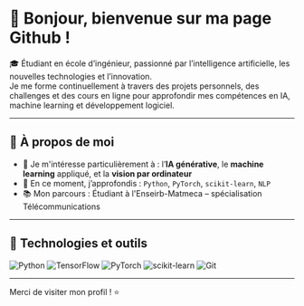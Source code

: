 # 👋 Bonjour, bienvenue sur ma page Github !

🎓 Étudiant en école d’ingénieur, passionné par l’intelligence artificielle, les nouvelles technologies et l’innovation.  
Je me forme continuellement à travers des projets personnels, des challenges et des cours en ligne pour approfondir mes compétences en IA, machine learning et développement logiciel.

---

## 🚀 À propos de moi

- 🔬 Je m'intéresse particulièrement à : l’**IA générative**, le **machine learning** appliqué, et la **vision par ordinateur**
- 🧠 En ce moment, j’approfondis : `Python`, `PyTorch`, `scikit-learn`, `NLP`
- 📚 Mon parcours : Étudiant à l'Enseirb-Matmeca – spécialisation Télécommunications

---

## 🧰 Technologies et outils

![Python](https://img.shields.io/badge/Python-3776AB?style=for-the-badge&logo=python&logoColor=white)
![TensorFlow](https://img.shields.io/badge/TensorFlow-FF6F00?style=for-the-badge&logo=tensorflow&logoColor=white)
![PyTorch](https://img.shields.io/badge/PyTorch-EE4C2C?style=for-the-badge&logo=PyTorch&logoColor=white)
![scikit-learn](https://img.shields.io/badge/scikit--learn-F7931E?style=for-the-badge&logo=scikit-learn&logoColor=white)
![Git](https://img.shields.io/badge/Git-F05032?style=for-the-badge&logo=git&logoColor=white)

---

Merci de visiter mon profil ! ⭐  
